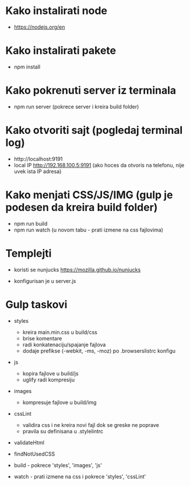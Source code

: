 
# Kako instalirati node
  - https://nodejs.org/en


# Kako instalirati pakete
  - npm install


# Kako pokrenuti server iz terminala
  - npm run server (pokrece server i kreira build folder)


# Kako otvoriti sajt (pogledaj terminal log)
  - http://localhost:9191
  - local IP http://192.168.100.5:9191 (ako hoces da otvoris na telefonu, nije uvek ista IP adresa)


# Kako menjati CSS/JS/IMG (gulp je podesen da kreira build folder)
   - npm run build
   - npm run watch (u novom tabu - prati izmene na css fajlovima)


# Templejti

   - koristi se nunjucks https://mozilla.github.io/nunjucks

   - konfigurisan je u server.js


# Gulp taskovi

   - styles
        - kreira main.min.css u build/css
        - brise komentare
        - radi konkatenaciju/spajanje fajlova
        - dodaje prefikse (-webkit, -ms, -moz) po .browserslistrc konfigu

   - js
        - kopira fajlove u build/js
        - uglify radi kompresiju

   - images
        - kompresuje fajlove u build/img

   - cssLint
        - validira css i ne kreira novi fajl dok se greske ne poprave
        - pravila su definisana u .stylelintrc

   - validateHtml
   - findNotUsedCSS
   - build - pokrece 'styles', 'images', 'js'
   - watch - prati izmene na css i pokrece 'styles', 'cssLint'
